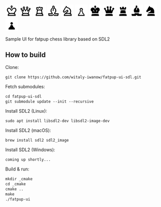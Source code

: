 <p float="left">
    <img src="resources/WhiteKing.png" width=40 />
    <img src="resources/WhiteQueen.png" width=40 />
    <img src="resources/WhiteRook.png" width=40 />
    <img src="resources/WhiteBishop.png" width=40 />
    <img src="resources/WhiteKnight.png" width=40 />
    <img src="resources/WhitePawn.png" width=40 />
    <img src="resources/BlackKing.png" width=40 />
    <img src="resources/BlackQueen.png" width=40 />
    <img src="resources/BlackRook.png" width=40 />
    <img src="resources/BlackBishop.png" width=40 />
    <img src="resources/BlackKnight.png" width=40 />
    <img src="resources/BlackPawn.png" width=40 />
</p>

Sample UI for fatpup chess library based on SDL2

## How to build

Clone:

    git clone https://github.com/witaly-iwanow/fatpup-ui-sdl.git

Fetch submodules:

    cd fatpup-ui-sdl
    git submodule update --init --recursive

Install SDL2 (Linux):

    sudo apt install libsdl2-dev libsdl2-image-dev

Install SDL2 (macOS):

    brew install sdl2 sdl2_image

Install SDL2 (Windows):

    coming up shortly...

Build & run:

    mkdir _cmake
    cd _cmake
    cmake ..
    make
    ./fatpup-ui
